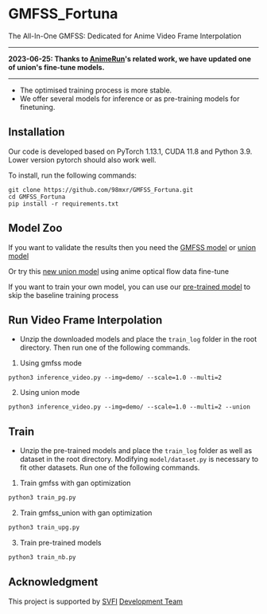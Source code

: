 # GMFSS_Fortuna

The All-In-One GMFSS: Dedicated for Anime Video Frame Interpolation

---

**2023-06-25: Thanks to [AnimeRun](https://github.com/lisiyao21/AnimeRun/)'s related work, we have updated one of union's fine-tune models.**

---

- The optimised training process is more stable.
- We offer several models for inference or as pre-training models for finetuning.

## Installation

Our code is developed based on PyTorch 1.13.1, CUDA 11.8 and Python 3.9. Lower version pytorch should also work well.

To install, run the following commands:

```
git clone https://github.com/98mxr/GMFSS_Fortuna.git
cd GMFSS_Fortuna
pip install -r requirements.txt
```

## Model Zoo

If you want to validate the results then you need the [GMFSS model](https://drive.google.com/file/d/1BKz8UDAPEt713IVUSZSpzpfz_Fi2Tfd_/view?usp=sharing) or [union model](https://drive.google.com/file/d/1Mvd1GxkWf-DpfE9OPOtqRM9KNk20kLP3/view?usp=sharing)

Or try this [new union model](https://drive.google.com/file/d/1_03uH6IvetezZIaYZzacxuXu-R4TklVc/view?usp=drive_link) using anime optical flow data fine-tune

If you want to train your own model, you can use our [pre-trained model](https://drive.google.com/file/d/1y5Spgidahk12Q0MO-ZlSVLDMRQoj6FJI/view?usp=sharing) to skip the baseline training process

## Run Video Frame Interpolation

- Unzip the downloaded models and place the `train_log` folder in the root directory. Then run one of the following commands.

1. Using gmfss mode

```
python3 inference_video.py --img=demo/ --scale=1.0 --multi=2
```

2. Using union mode

```
python3 inference_video.py --img=demo/ --scale=1.0 --multi=2 --union
```

## Train

- Unzip the pre-trained models and place the `train_log` folder as well as dataset in the root directory. Modifying `model/dataset.py` is necessary to fit other datasets. Run one of the following commands.

1. Train gmfss with gan optimization

```sh
python3 train_pg.py
```

2. Train gmfss_union with gan optimization

```sh
python3 train_upg.py
```

3. Train pre-trained models

```sh
python3 train_nb.py
```

## Acknowledgment

This project is supported by [SVFI](https://steamcommunity.com/app/1692080) [Development Team](https://github.com/Justin62628/Squirrel-RIFE) 
